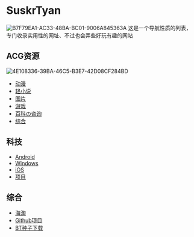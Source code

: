 # SuskrTyan
![B7F79EA1-AC33-48BA-BC01-9006A845363A](https://user-images.githubusercontent.com/130807617/236664096-4b118505-9afb-4321-8dbb-269338f80467.jpeg)
这是一个导航性质的列表，专门收录实用性的网址、不过也会弄些好玩有趣的网站
## ACG资源
![4E108336-39BA-46C5-B3E7-42D08CF284BD](https://user-images.githubusercontent.com/130807617/236664238-7954b010-916d-428a-bc96-d1a39fa8616b.jpeg)
+ <a href="ACG动漫.md">动漫</a>
+ <a href="ACG轻小说.md">轻小说</a>
+ <a href="ACG图片.md">图片</a>
+ <a href="ACG游戏.md">游戏</a>
+ <a href="ACG百科の咨询.md">百科の咨询</a>
+ <a href="ACG综合.md">综合</a>
## 科技
+ <a href="Android.md">Android</a>
+ <a href="Windows.md">Windows</a>
+ <a href="iOS.md">iOS</a>
+ <a href="项目.md">项目</a>
## 综合
+ <a href="海淘.md">海淘</a>
+ <a href="Github项目.md">Github项目</a>
+ <a href="BT种子下载.md">BT种子下载</a>

